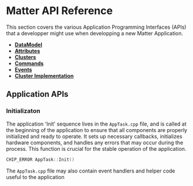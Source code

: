 # Matter API Reference

This section covers the various Application Programming Interfaces (APIs) that a developper might use when developping a new Matter Application.  

- [**DataModel**](./datamodeltypes.md)
- [**Attributes**](./attributes.md)
- [**Clusters**](./cluster.md)
- [**Commands**](./commands.md)
- [**Events**](./event.md)
- [**Cluster Implementation**](./cluster-implementation.md)

## Application APIs

### Initializaton

The application 'Init' sequence lives in the ```AppTask.cpp``` file, and is called at the beginning of the application to ensure that all components are properly initialized and ready to operate. It sets up necessary callbacks, initializes hardware components, and handles any errors that may occur during the process. This function is crucial for the stable operation of the application.

```cpp
CHIP_ERROR AppTask::Init()
```

The ```AppTask.cpp``` file may also contain event handlers and helper code useful to the application